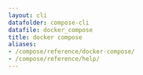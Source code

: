 ```yaml
---
layout: cli
datafolder: compose-cli
datafile: docker_compose
title: docker compose
aliases:
- /compose/reference/docker-compose/
- /compose/reference/help/
---
```

<!--
Sorry, but the contents of this page are automatically generated from
Docker's source code. If you want to suggest a change to the text that appears
here, you'll need to find the string by searching this repo:
https://github.com/docker/compose
-->
